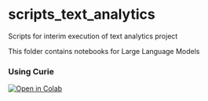 # scripts_text_analytics
Scripts for interim execution of text analytics project

This folder contains notebooks for Large Language Models

### Using Curie

[![Open in Colab](https://colab.research.google.com/assets/colab-badge.svg)](https://colab.research.google.com/github/aravind-prabha/scripts_text_analytics/blob/main/LLMs/LLM_Tunes_untuned_ML/Rating_prediction_Curie.ipynb)
